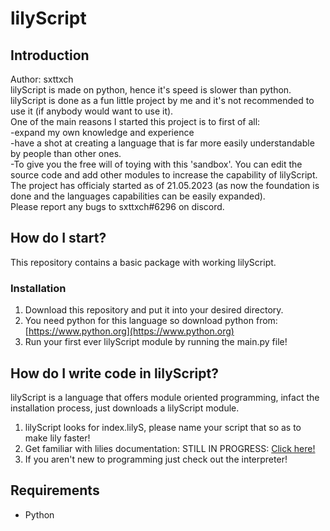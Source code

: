 # lilyScript
## Introduction
Author: sxttxch  
lilyScript is made on python, hence it's speed is slower than python.  
lilyScript is done as a fun little project by me and it's not recommended to use it (if anybody would want to use it).  
One of the main reasons I started this project is to first of all:  
-expand my own knowledge and experience  
-have a shot at creating a language that is far more easily understandable by people than other ones.  
-To give you the free will of toying with this 'sandbox'. You can edit the source code and add other modules to increase the capability of lilyScript.  
The project has officialy started as of 21.05.2023 (as now the foundation is done and the languages capabilities can be easily expanded).  
Please report any bugs to sxttxch#6296 on discord.  
## How do I start?
This repository contains a basic package with working lilyScript.  
### Installation
1. Download this repository and put it into your desired directory.  
2. You need python for this language so download python from: [https://www.python.org](https://www.python.org)  
3. Run your first ever lilyScript module by running the main.py file!  
## How do I write code in lilyScript?
lilyScript is a language that offers module oriented programming, infact the installation process, just downloads a lilyScript module.  
1. lilyScript looks for index.lilyS, please name your script that so as to make lily faster!  
2. Get familiar with lilies documentation: STILL IN PROGRESS: [Click here!](https://d9026e21-8e42-48b0-a939-f808deb07da9.mynotice.io/)
3. If you aren't new to programming just check out the interpreter!  
## Requirements
+ Python  